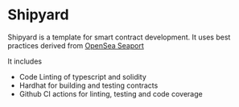 # Shipyard

Shipyard is a template for smart contract development.  It uses best practices derived from [OpenSea Seaport](https://github.com/ProjectOpenSea/seaport)

It includes
- Code Linting of typescript and solidity
- Hardhat for building and testing contracts
- Github CI actions for linting, testing and code coverage
